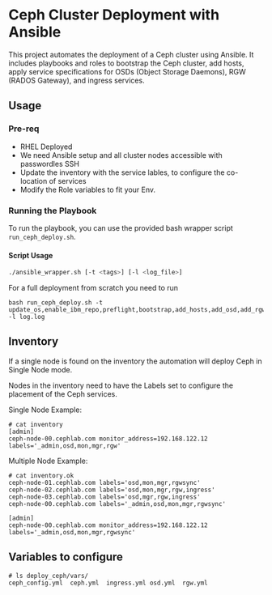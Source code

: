 # Ceph Cluster Deployment with Ansible

This project automates the deployment of a Ceph cluster using Ansible. It includes playbooks and roles to bootstrap the Ceph cluster, add hosts, apply service specifications for OSDs (Object Storage Daemons), RGW (RADOS Gateway), and ingress services.

## Usage

### Pre-req
- RHEL Deployed
- We need Ansible setup and all cluster nodes accessible with passwordles SSH
- Update the inventory with the service lables, to configure the co-location of services
- Modify the Role variables to fit your Env.

### Running the Playbook

To run the playbook, you can use the provided bash wrapper script `run_ceph_deploy.sh`.

#### Script Usage

```bash
./ansible_wrapper.sh [-t <tags>] [-l <log_file>]
```

For a full deployment from scratch you need to run

```
bash run_ceph_deploy.sh -t update_os,enable_ibm_repo,preflight,bootstrap,add_hosts,add_osd,add_rgw,add_ingress -l log.log
```

## Inventory

If a single node is found on the inventory the automation will deploy Ceph in Single Node mode.

Nodes in the inventory need to have the Labels set to configure the placement of the Ceph services.

Single Node Example:

```
# cat inventory
[admin]
ceph-node-00.cephlab.com monitor_address=192.168.122.12 labels='_admin,osd,mon,mgr,rgw'
```

Multiple Node Example:
```
# cat inventory.ok
ceph-node-01.cephlab.com labels='osd,mon,mgr,rgwsync'
ceph-node-02.cephlab.com labels='osd,mon,mgr,rgw,ingress'
ceph-node-03.cephlab.com labels='osd,mgr,rgw,ingress'
ceph-node-00.cephlab.com labels='_admin,osd,mon,mgr,rgwsync'

[admin]
ceph-node-00.cephlab.com monitor_address=192.168.122.12 labels='_admin,osd,mon,mgr,rgwsync'
```

## Variables to configure

```
# ls deploy_ceph/vars/
ceph_config.yml  ceph.yml  ingress.yml osd.yml  rgw.yml
```
